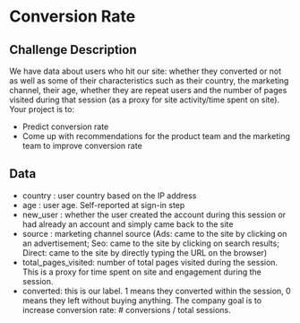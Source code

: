 # Conversion Rate

## Challenge Description

We have data about users who hit our site: whether they converted or not as well as some of their characteristics such as their country, the marketing channel, their age, whether they are repeat users and the number of pages visited during that session (as a proxy for site activity/time spent on site).
Your project is to:
- Predict conversion rate
- Come up with recommendations for the product team and the marketing team to improve conversion rate

## Data

- country : user country based on the IP address
- age : user age. Self-reported at sign-in step
- new_user : whether the user created the account during this session or had already an account and simply came back to the site
- source : marketing channel source (Ads: came to the site by clicking on an advertisement; Seo: came to the site by clicking on search results; Direct: came to the site by directly typing the URL on the browser)
- total_pages_visited: number of total pages visited during the session. This is a proxy for time spent on site and engagement during the session.
- converted: this is our label. 1 means they converted within the session, 0 means they left without buying anything. The company goal is to increase conversion rate: # conversions / total sessions.
